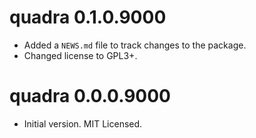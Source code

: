 # quadra 0.1.0.9000

* Added a `NEWS.md` file to track changes to the package.
* Changed license to GPL3+.

# quadra 0.0.0.9000

* Initial version. MIT Licensed.
